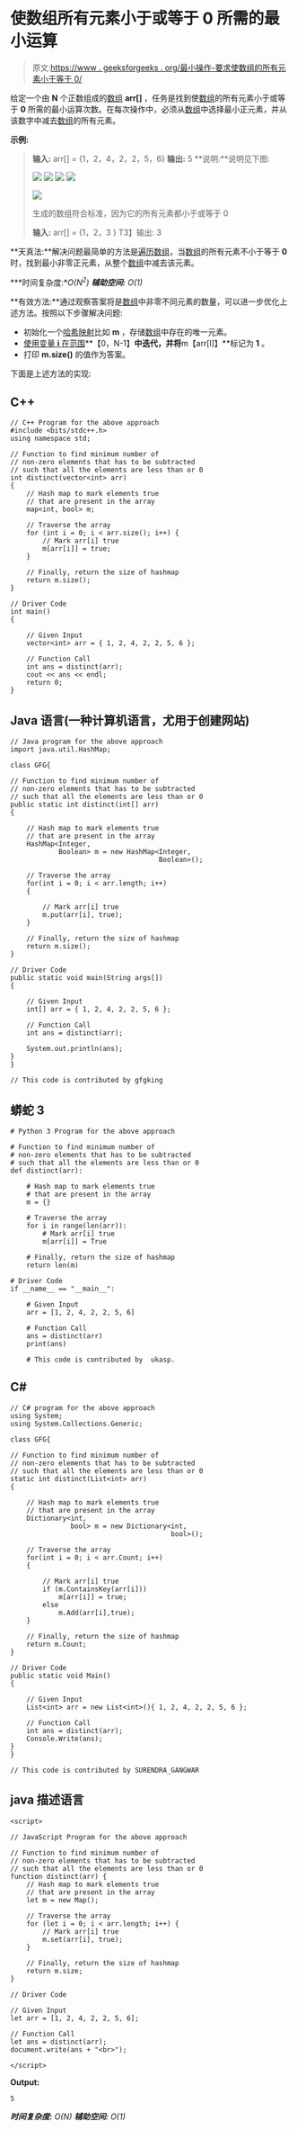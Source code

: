 # 使数组所有元素小于或等于 0 所需的最小运算

> 原文:[https://www . geeksforgeeks . org/最小操作-要求使数组的所有元素小于等于 0/](https://www.geeksforgeeks.org/minimum-operations-required-to-make-all-elements-of-array-less-than-equal-to-0/)

给定一个由 **N** 个正数组成的[数组](https://www.geeksforgeeks.org/introduction-to-arrays/) **arr[]** ，任务是找到使[数组](https://www.geeksforgeeks.org/introduction-to-arrays/)的所有元素小于或等于 **0** 所需的最小运算次数。在每次操作中，必须从[数组](https://www.geeksforgeeks.org/introduction-to-arrays/)中选择最小正元素，并从该数字中减去[数组](https://www.geeksforgeeks.org/introduction-to-arrays/)的所有元素。

**示例:**

> **输入:** arr[] = {1，2，4，2，2，5，6}
> **输出:** 5
> **说明:**说明见下图:
> 
> ![](img/dd44c556f974cd8a2ee02d3866c83a31.png) ![](img/2b0d2655febf928815d3c79733de4bce.png) ![](img/86adbe2b15b6e92689c732151e25646e.png) ![](img/7d528bc4167eac3e9aa4fb6f446b9de4.png)
> 
> ![](img/73d4b9abfcf56bf05c96c08d40371a9d.png)
> 
> 生成的数组符合标准，因为它的所有元素都小于或等于 0
> 
> **输入:** arr[] = {1，2，3 }
> T3】输出: 3

**天真法:**解决问题最简单的方法是[遍历数组](https://www.geeksforgeeks.org/c-program-to-traverse-an-array/)，当[数组](https://www.geeksforgeeks.org/introduction-to-arrays/)的所有元素不小于等于 **0** 时，找到最小非零正元素，从整个[数组](https://www.geeksforgeeks.org/introduction-to-arrays/)中减去该元素。

***时间复杂度:**O(N<sup>2</sup>)*
***辅助空间:** O(1)*

**有效方法:**通过观察答案将是[数组](https://www.geeksforgeeks.org/introduction-to-arrays/)中非零不同元素的数量，可以进一步优化上述方法。按照以下步骤解决问题:

*   初始化一个[哈希映射](https://www.geeksforgeeks.org/java-util-hashmap-in-java-with-examples/)比如 **m** ，存储[数组](https://www.geeksforgeeks.org/introduction-to-arrays/)中存在的唯一元素。
*   [使用变量 **i** 在范围](https://www.geeksforgeeks.org/range-based-loop-c/)**【0，N-1】**中迭代，并将**m【arr[I]】**标记为 **1** 。
*   打印 **m.size()** 的值作为答案。

下面是上述方法的实现:

## C++

```
// C++ Program for the above approach
#include <bits/stdc++.h>
using namespace std;

// Function to find minimum number of
// non-zero elements that has to be subtracted
// such that all the elements are less than or 0
int distinct(vector<int> arr)
{
    // Hash map to mark elements true
    // that are present in the array
    map<int, bool> m;

    // Traverse the array
    for (int i = 0; i < arr.size(); i++) {
        // Mark arr[i] true
        m[arr[i]] = true;
    }

    // Finally, return the size of hashmap
    return m.size();
}

// Driver Code
int main()
{

    // Given Input
    vector<int> arr = { 1, 2, 4, 2, 2, 5, 6 };

    // Function Call
    int ans = distinct(arr);
    cout << ans << endl;
    return 0;
}
```

## Java 语言(一种计算机语言，尤用于创建网站)

```
// Java program for the above approach
import java.util.HashMap;

class GFG{

// Function to find minimum number of
// non-zero elements that has to be subtracted
// such that all the elements are less than or 0
public static int distinct(int[] arr)
{

    // Hash map to mark elements true
    // that are present in the array
    HashMap<Integer,
            Boolean> m = new HashMap<Integer,
                                     Boolean>();

    // Traverse the array
    for(int i = 0; i < arr.length; i++)
    {

        // Mark arr[i] true
        m.put(arr[i], true);
    }

    // Finally, return the size of hashmap
    return m.size();
}

// Driver Code
public static void main(String args[])
{

    // Given Input
    int[] arr = { 1, 2, 4, 2, 2, 5, 6 };

    // Function Call
    int ans = distinct(arr);

    System.out.println(ans);
}
}

// This code is contributed by gfgking
```

## 蟒蛇 3

```
# Python 3 Program for the above approach

# Function to find minimum number of
# non-zero elements that has to be subtracted
# such that all the elements are less than or 0
def distinct(arr):

    # Hash map to mark elements true
    # that are present in the array
    m = {}

    # Traverse the array
    for i in range(len(arr)):
        # Mark arr[i] true
        m[arr[i]] = True

    # Finally, return the size of hashmap
    return len(m)

# Driver Code
if __name__ == "__main__":

    # Given Input
    arr = [1, 2, 4, 2, 2, 5, 6]

    # Function Call
    ans = distinct(arr)
    print(ans)

    # This code is contributed by  ukasp.
```

## C#

```
// C# program for the above approach
using System;
using System.Collections.Generic;

class GFG{

// Function to find minimum number of
// non-zero elements that has to be subtracted
// such that all the elements are less than or 0
static int distinct(List<int> arr)
{

    // Hash map to mark elements true
    // that are present in the array
    Dictionary<int,
               bool> m = new Dictionary<int,
                                        bool>();

    // Traverse the array
    for(int i = 0; i < arr.Count; i++)
    {

        // Mark arr[i] true
        if (m.ContainsKey(arr[i]))
            m[arr[i]] = true;
        else
            m.Add(arr[i],true);
    }

    // Finally, return the size of hashmap
    return m.Count;
}

// Driver Code
public static void Main()
{

    // Given Input
    List<int> arr = new List<int>(){ 1, 2, 4, 2, 2, 5, 6 };

    // Function Call
    int ans = distinct(arr);
    Console.Write(ans);
}
}

// This code is contributed by SURENDRA_GANGWAR
```

## java 描述语言

```
<script>

// JavaScript Program for the above approach

// Function to find minimum number of
// non-zero elements that has to be subtracted
// such that all the elements are less than or 0
function distinct(arr) {
    // Hash map to mark elements true
    // that are present in the array
    let m = new Map();

    // Traverse the array
    for (let i = 0; i < arr.length; i++) {
        // Mark arr[i] true
        m.set(arr[i], true);
    }

    // Finally, return the size of hashmap
    return m.size;
}

// Driver Code

// Given Input
let arr = [1, 2, 4, 2, 2, 5, 6];

// Function Call
let ans = distinct(arr);
document.write(ans + "<br>");

</script>
```

**Output:** 

```
5
```

***时间复杂度:** O(N)*
***辅助空间:** O(1)*